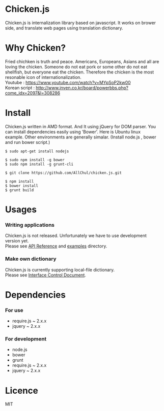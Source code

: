 # Chicken.js
Chicken.js is internalization library based on javascript. It works on brower side, and translate web pages using translation dictionary. 

# Why Chicken?
Fried chichken is truth and peace. Americans, Europeans, Asians and all are loving the chicken. Someone do not eat pork or some other do not eat shellfish, but everyone eat the chicken. Therefore the chicken is the most resonable icon of internationalization.<br/>
Youtube : https://www.youtube.com/watch?v=MYpSoP2kw00<br/>
Korean script : http://www.inven.co.kr/board/powerbbs.php?come_idx=2097&l=308286

# Install
Chicken.js written in AMD format. And It using jQuery for DOM parser. You can install dependencies easily using 'Bower'. Here is Ubuntu linux example. Other environments are generally simalar. (Install node.js , bower and run bower script.)
```
$ sudo apt-get install nodejs

$ sudo npm install -g bower
$ sudo npm install -g grunt-cli

$ git clone https://github.com/AllChul/chicken.js.git

$ npm install
$ bower install
$ grunt build
```

# Usages
### Writing applications
Chicken.js is not released. Unfortunately we have to use development version yet.<br/>
Please see [API Reference](./documents/api-doc/) and [examples](./examples) directory.

### Make own dictionary
Chicken.js is currently supporting local-file dictionary.<br/>
Please see [Interface Control Document](./documents/icd/).

# Dependencies 

### For use
* require.js ~ 2.x.x
* jquery ~ 2.x.x

### For development
* node.js 
* bower
* grunt
* require.js ~ 2.x.x
* jquery ~ 2.x.x 

# Licence
MIT
